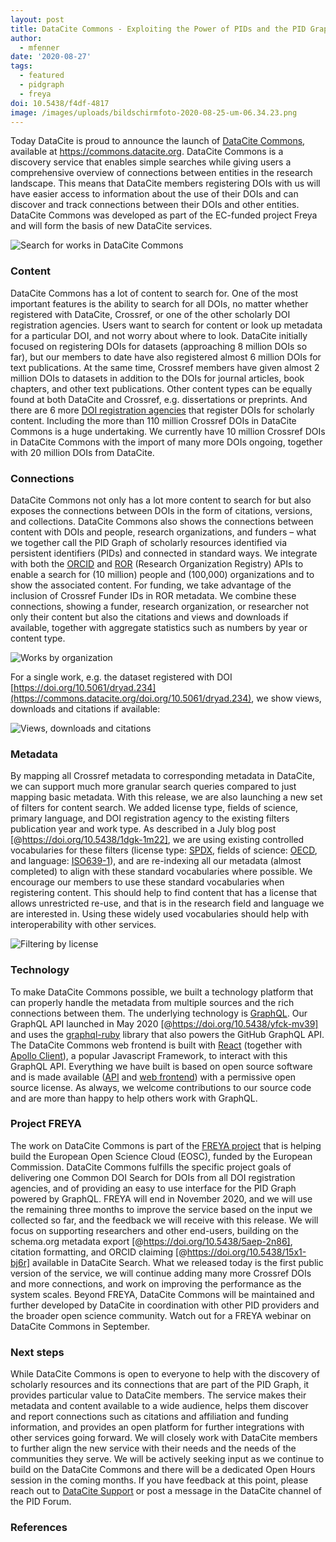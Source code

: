 ```yaml
---
layout: post
title: DataCite Commons - Exploiting the Power of PIDs and the PID Graph
author:
  - mfenner
date: '2020-08-27'
tags:
  - featured
  - pidgraph
  - freya
doi: 10.5438/f4df-4817
image: /images/uploads/bildschirmfoto-2020-08-25-um-06.34.23.png
---
```

Today DataCite is proud to announce the launch of [DataCite Commons](https://commons.datacite.org), available at <https://commons.datacite.org>. DataCite Commons is a discovery service that enables simple searches while giving users a comprehensive overview of connections between entities in the research landscape. This means that DataCite members registering DOIs with us will have easier access to information about the use of their DOIs and can discover and track connections between their DOIs and other entities. DataCite Commons was developed as part of the EC-funded project Freya and will form the basis of new DataCite services.

![](/images/uploads/bildschirmfoto-2020-08-25-um-06.46.42.png "Search for works in DataCite Commons")

### Content

DataCite Commons has a lot of content to search for. One of the most important features is the ability to search for all DOIs, no matter whether registered with DataCite, Crossref, or one of the other scholarly DOI registration agencies. Users want to search for content or look up metadata for a particular DOI, and not worry about where to look. DataCite initially focused on registering DOIs for datasets (approaching 8 million DOIs so far), but our members to date have also registered almost 6 million DOIs for text publications. At the same time, Crossref members have given almost 2 million DOIs to datasets in addition to the DOIs for journal articles, book chapters, and other text publications. Other content types can be equally found at both DataCite and Crossref, e.g. dissertations or preprints. And there are 6 more [DOI registration agencies](https://www.doi.org/registration_agencies.html) that register DOIs for scholarly content. Including the more than 110 million Crossref DOIs in DataCite Commons is a huge undertaking. We currently have 10 million Crossref DOIs in DataCite Commons with the import of many more DOIs ongoing, together with 20 million DOIs from DataCite.

### Connections

DataCite Commons not only has a lot more content to search for but also exposes the connections between DOIs in the form of citations, versions, and collections. DataCite Commons also shows the connections between content with DOIs and people, research organizations, and funders – what we together call the PID Graph of scholarly resources identified via persistent identifiers (PIDs) and connected in standard ways. We integrate with both the [ORCID](https://orcid.org/) and [ROR](https://ror.org/) (Research Organization Registry) APIs to enable a search for (10 million) people and (100,000) organizations and to show the associated content. For funding, we take advantage of the inclusion of Crossref Funder IDs in ROR metadata. We combine these connections, showing a funder, research organization, or researcher not only their content but also the citations and views and downloads if available, together with aggregate statistics such as numbers by year or content type.

![](/images/uploads/bildschirmfoto-2020-08-25-um-06.34.23.png "Works by organization")

For a single work, e.g. the dataset registered with DOI [https://doi.org/10.5061/dryad.234](https://commons.datacite.org/doi.org/10.5061/dryad.234), we show views, downloads and citations if available:

![](/images/uploads/bildschirmfoto-2020-08-25-um-06.33.07.png "Views, downloads and citations")

### Metadata

By mapping all Crossref metadata to corresponding metadata in DataCite, we can support much more granular search queries compared to just mapping basic metadata. With this release, we are also launching a new set of filters for content search. We added license type, fields of science, primary language, and DOI registration agency to the existing filters publication year and work type. As described in a July blog post [@https://doi.org/10.5438/1dgk-1m22], we are using existing controlled vocabularies for these filters (license type: [SPDX](https://spdx.dev/), fields of science: [OECD](https://www.oecd.org/science/inno/38235147.pdf), and language: [ISO639-1](https://www.iso.org/iso-639-language-codes.html)), and are re-indexing all our metadata (almost completed) to align with these standard vocabularies where possible. We encourage our members to use these standard vocabularies when registering content. This should help to find content that has a license that allows unrestricted re-use, and that is in the research field and language we are interested in. Using these widely used vocabularies should help with interoperability with other services. 

![](/images/uploads/bildschirmfoto-2020-08-25-um-06.29.39.png "Filtering by license")

### Technology

To make DataCite Commons possible, we built a technology platform that can properly handle the metadata from multiple sources and the rich connections between them. The underlying technology is [GraphQL](https://graphql.org/). Our GraphQL API launched in May 2020 [@https://doi.org/10.5438/yfck-mv39] and uses the [graphql-ruby](https://graphql-ruby.org/) library that also powers the GitHub GraphQL API. The DataCite Commons web frontend is built with [React](https://reactjs.org/) (together with [Apollo Client](https://www.apollographql.com/docs/react/)), a popular Javascript Framework, to interact with this GraphQL API. Everything we have built is based on open source software and is made available ([API](https://github.com/datacite/lupo) and [web frontend](https://github.com/datacite/akita)) with a permissive open source license. As always, we welcome contributions to our source code and are more than happy to help others work with GraphQL.

### Project FREYA

The work on DataCite Commons is part of the [FREYA project](https://www.project-freya.eu/en) that is helping build the European Open Science Cloud (EOSC), funded by the European Commission. DataCite Commons fulfills the specific project goals of delivering one Common DOI Search for DOIs from all DOI registration agencies, and of providing an easy to use interface for the PID Graph powered by GraphQL. FREYA will end in November 2020, and we will use the remaining three months to improve the service based on the input we collected so far, and the feedback we will receive with this release. We will focus on supporting researchers and other end-users, building on the schema.org metadata export [@https://doi.org/10.5438/5aep-2n86], citation formatting, and ORCID claiming [@https://doi.org/10.5438/15x1-bj6r] available in DataCite Search. What we released today is the first public version of the service, we will continue adding many more Crossref DOIs and more connections, and work on improving the performance as the system scales. Beyond FREYA, DataCite Commons will be maintained and further developed by DataCite in coordination with other PID providers and the broader open science community. Watch out for a FREYA webinar on DataCite Commons in September.

### Next steps

While DataCite Commons is open to everyone to help with the discovery of scholarly resources and its connections that are part of the PID Graph, it provides particular value to DataCite members. The service makes their metadata and content available to a wide audience, helps them discover and report connections such as citations and affiliation and funding information, and provides an open platform for further integrations with other services going forward. We will closely work with DataCite members to further align the new service with their needs and the needs of the communities they serve. We will be actively seeking input as we continue to build on the DataCite Commons and there will be a dedicated Open Hours session in the coming months. If you have feedback at this point, please reach out to [DataCite Support](mailto:support@datacite.org) or post a message in the DataCite channel of the PID Forum.

### References
